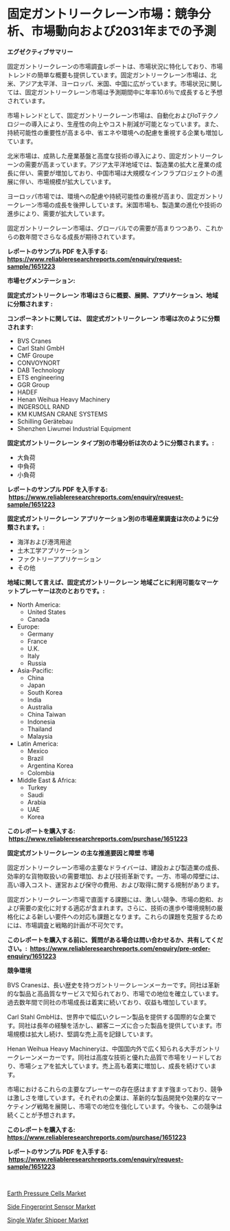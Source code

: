 <p><h1>固定ガントリークレーン市場：競争分析、市場動向および2031年までの予測</h1></p><p><strong>エグゼクティブサマリー</strong></p>
<p><p>固定ガントリークレーンの市場調査レポートは、市場状況に特化しており、市場トレンドの簡単な概要も提供しています。固定ガントリークレーン市場は、北米、アジア太平洋、ヨーロッパ、米国、中国に広がっています。市場状況に関しては、固定ガントリークレーン市場は予測期間中に年率10.6％で成長すると予想されています。</p><p>市場トレンドとして、固定ガントリークレーン市場は、自動化およびIoTテクノロジーの導入により、生産性の向上やコスト削減が可能となっています。また、持続可能性の重要性が高まる中、省エネや環境への配慮を重視する企業も増加しています。</p><p>北米市場は、成熟した産業基盤と高度な技術の導入により、固定ガントリークレーンの需要が高まっています。アジア太平洋地域では、製造業の拡大と産業の成長に伴い、需要が増加しており、中国市場は大規模なインフラプロジェクトの進展に伴い、市場規模が拡大しています。</p><p>ヨーロッパ市場では、環境への配慮や持続可能性の重視が高まり、固定ガントリークレーン市場の成長を後押ししています。米国市場も、製造業の進化や技術の進歩により、需要が拡大しています。</p><p>固定ガントリークレーン市場は、グローバルでの需要が高まりつつあり、これからの数年間でさらなる成長が期待されています。</p></p>
<p><strong>レポートのサンプル PDF を入手する: <a href="https://www.reliableresearchreports.com/enquiry/request-sample/1651223">https://www.reliableresearchreports.com/enquiry/request-sample/1651223</a></strong></p>
<p><strong>市場セグメンテーション:</strong></p>
<p><strong> 固定式ガントリークレーン 市場はさらに概要、展開、アプリケーション、地域に分類されます :</strong></p>
<p><strong>コンポーネントに関しては、 固定式ガントリークレーン 市場は次のように分類されます: &nbsp;</strong></p>
<p><ul><li>BVS Cranes</li><li>Carl Stahl GmbH</li><li>CMF Groupe</li><li>CONVOYNORT</li><li>DAB Technology</li><li>ETS engineering</li><li>GGR Group</li><li>HADEF</li><li>Henan Weihua Heavy Machinery</li><li>INGERSOLL RAND</li><li>KM KUMSAN CRANE SYSTEMS</li><li>Schilling Gerätebau</li><li>Shenzhen Liwumei Industrial Equipment</li></ul></p>
<p><strong> 固定式ガントリークレーン タイプ別の市場分析は次のように分類されます。:</strong></p>
<p><ul><li>大負荷</li><li>中負荷</li><li>小負荷</li></ul></p>
<p><strong>レポートのサンプル PDF を入手する: &nbsp;<a href="https://www.reliableresearchreports.com/enquiry/request-sample/1651223">https://www.reliableresearchreports.com/enquiry/request-sample/1651223</a></strong></p>
<p><strong> 固定式ガントリークレーン アプリケーション別の市場産業調査は次のように分類されます。:</strong></p>
<p><ul><li>海洋および港湾用途</li><li>土木工学アプリケーション</li><li>ファクトリーアプリケーション</li><li>その他</li></ul></p>
<p><strong>地域に関して言えば、固定式ガントリークレーン 地域ごとに利用可能なマーケットプレーヤーは次のとおりです。:</strong></p>
<p><ul>
    <li>
        North America:
        <ul>
            <li>United States</li>
            <li>Canada</li>
        </ul>
    </li>
    <li>
        Europe:
        <ul>
            <li>Germany</li>
            <li>France</li>
            <li>U.K.</li>
            <li>Italy</li>
            <li>Russia</li>
        </ul>
    </li>
    <li>
        Asia-Pacific:
        <ul>
            <li>China</li>
            <li>Japan</li>
            <li>South Korea</li>
            <li>India</li>
            <li>Australia</li>
            <li>China Taiwan</li>
            <li>Indonesia</li>
            <li>Thailand</li>
            <li>Malaysia</li>
        </ul>
    </li>
    <li>
        Latin America:
        <ul>
            <li>Mexico</li>
            <li>Brazil</li>
            <li>Argentina Korea</li>
            <li>Colombia</li>
        </ul>
    </li>
    <li>
        Middle East & Africa:
        <ul>
            <li>Turkey</li>
            <li>Saudi</li>
            <li>Arabia</li>
            <li>UAE</li>
            <li>Korea</li>
        </ul>
    </li>
    </ul></p>
<p><strong>このレポートを購入する: &nbsp;<a href="https://www.reliableresearchreports.com/purchase/1651223">https://www.reliableresearchreports.com/purchase/1651223</a></strong></p>
<p><strong>固定式ガントリークレーン の主な推進要因と障壁 市場</strong></p>
<p><p>固定ガントリークレーン市場の主要なドライバーは、建設および製造業の成長、効率的な貨物取扱いの需要増加、および技術革新です。一方、市場の障壁には、高い導入コスト、運営および保守の費用、および取得に関する規制があります。</p><p>固定ガントリークレーン市場で直面する課題には、激しい競争、市場の飽和、および需要の変化に対する適応が含まれます。さらに、技術の進歩や環境規制の厳格化による新しい要件への対応も課題となります。これらの課題を克服するためには、市場調査と戦略的計画が不可欠です。</p></p>
<p><strong>このレポートを購入する前に、質問がある場合は問い合わせるか、共有してください。:&nbsp; <a href="https://www.reliableresearchreports.com/enquiry/pre-order-enquiry/1651223">https://www.reliableresearchreports.com/enquiry/pre-order-enquiry/1651223</a></strong></p>
<p><strong>競争環境</strong></p>
<p><p>BVS Cranesは、長い歴史を持つガントリークレーンメーカーです。同社は革新的な製品と高品質なサービスで知られており、市場での地位を確立しています。過去数年間で同社の市場成長は着実に続いており、収益も増加しています。</p><p>Carl Stahl GmbHは、世界中で幅広いクレーン製品を提供する国際的な企業です。同社は長年の経験を活かし、顧客ニーズに合った製品を提供しています。市場規模は拡大し続け、堅調な売上高を記録しています。</p><p>Henan Weihua Heavy Machineryは、中国国内外で広く知られる大手ガントリークレーンメーカーです。同社は高度な技術と優れた品質で市場をリードしており、市場シェアを拡大しています。売上高も着実に増加し、成長を続けています。</p><p>市場におけるこれらの主要なプレーヤーの存在感はますます強まっており、競争は激しさを増しています。それぞれの企業は、革新的な製品開発や効果的なマーケティング戦略を展開し、市場での地位を強化しています。今後も、この競争は続くことが予想されます。</p></p>
<p><strong>このレポートを購入する: &nbsp; <a href="https://www.reliableresearchreports.com/purchase/1651223">https://www.reliableresearchreports.com/purchase/1651223</a></strong></p>
<p><strong>レポートのサンプル PDF を入手する: &nbsp;<a href="https://www.reliableresearchreports.com/enquiry/request-sample/1651223">https://www.reliableresearchreports.com/enquiry/request-sample/1651223</a></strong><strong></strong></p>
<p>&nbsp;</p>
<p><p><a href="https://github.com/PeterParrish5/Market-Research-Report-List-4/blob/main/earth-pressure-cells-market.md">Earth Pressure Cells Market</a></p><p><a href="https://github.com/Whitneyboyettebo9kiw7yr13/Market-Research-Report-List-1/blob/main/side-fingerprint-sensor-market.md">Side Fingerprint Sensor Market</a></p><p><a href="https://github.com/sonuprakash1/Market-Research-Report-List-2/blob/main/single-wafer-shipper-market.md">Single Wafer Shipper Market</a></p></p>